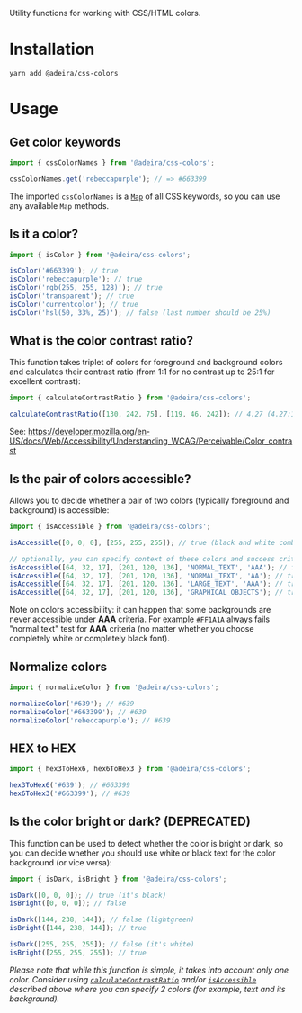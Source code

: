 Utility functions for working with CSS/HTML colors.

# Installation

```
yarn add @adeira/css-colors
```

# Usage

## Get color keywords

```js
import { cssColorNames } from '@adeira/css-colors';

cssColorNames.get('rebeccapurple'); // => #663399
```

The imported `cssColorNames` is a [`Map`](https://developer.mozilla.org/en-US/docs/Web/JavaScript/Reference/Global_Objects/Map) of all CSS keywords, so you can use any available `Map` methods.

## Is it a color?

```js
import { isColor } from '@adeira/css-colors';

isColor('#663399'); // true
isColor('rebeccapurple'); // true
isColor('rgb(255, 255, 128)'); // true
isColor('transparent'); // true
isColor('currentcolor'); // true
isColor('hsl(50, 33%, 25)'); // false (last number should be 25%)
```

## What is the color contrast ratio?

This function takes triplet of colors for foreground and background colors and calculates their contrast ratio (from 1:1 for no contrast up to 25:1 for excellent contrast):

```js
import { calculateContrastRatio } from '@adeira/css-colors';

calculateContrastRatio([130, 242, 75], [119, 46, 242]); // 4.27 (4.27:1)
```

See: https://developer.mozilla.org/en-US/docs/Web/Accessibility/Understanding_WCAG/Perceivable/Color_contrast

## Is the pair of colors accessible?

Allows you to decide whether a pair of two colors (typically foreground and background) is accessible:

```js
import { isAccessible } from '@adeira/css-colors';

isAccessible([0, 0, 0], [255, 255, 255]); // true (black and white combo)

// optionally, you can specify context of these colors and success criteria for accessibility:
isAccessible([64, 32, 17], [201, 120, 136], 'NORMAL_TEXT', 'AAA'); // false
isAccessible([64, 32, 17], [201, 120, 136], 'NORMAL_TEXT', 'AA'); // true
isAccessible([64, 32, 17], [201, 120, 136], 'LARGE_TEXT', 'AAA'); // true
isAccessible([64, 32, 17], [201, 120, 136], 'GRAPHICAL_OBJECTS'); // true
```

Note on colors accessibility: it can happen that some backgrounds are never accessible under **AAA** criteria. For example [`#FF1A1A`](https://webaim.org/resources/contrastchecker/?fcolor=000000&bcolor=FF1A1A) always fails "normal text" test for **AAA** criteria (no matter whether you choose completely white or completely black font).

## Normalize colors

```js
import { normalizeColor } from '@adeira/css-colors';

normalizeColor('#639'); // #639
normalizeColor('#663399'); // #639
normalizeColor('rebeccapurple'); // #639
```

## HEX to HEX

```js
import { hex3ToHex6, hex6ToHex3 } from '@adeira/css-colors';

hex3ToHex6('#639'); // #663399
hex6ToHex3('#663399'); // #639
```

## Is the color bright or dark? (DEPRECATED)

This function can be used to detect whether the color is bright or dark, so you can decide whether you should use white or black text for the color background (or vice versa):

```js
import { isDark, isBright } from '@adeira/css-colors';

isDark([0, 0, 0]); // true (it's black)
isBright([0, 0, 0]); // false

isDark([144, 238, 144]); // false (lightgreen)
isBright([144, 238, 144]); // true

isDark([255, 255, 255]); // false (it's white)
isBright([255, 255, 255]); // true
```

_Please note that while this function is simple, it takes into account only one color. Consider using [`calculateContrastRatio`](#what-is-the-color-contrast-ratio) and/or [`isAccessible`](#is-the-pair-of-colors-accessible) described above where you can specify 2 colors (for example, text and its background)._
